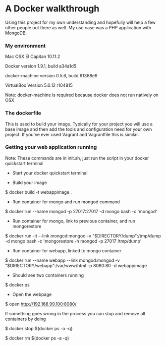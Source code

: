 # A Docker walkthrough

Using this project for my own understanding and hopefully will help a few other people out there as well.
My use case was a PHP application with MongoDB.

### My environment
Mac OSX El Capitan 10.11.2

Docker version 1.9.1, build a34a1d5

docker-machine version 0.5.6, build 61388e9

VirtualBox Version 5.0.12 r104815

Note: docker-machine is required because docker does not run natively on OSX

### The dockerfile
This is used to build your image. Typically for your project you will use a base image
and then add the tools and configuration need for your own project. If you've ever used Vagrant and
Vagrantfile this is similar.

### Getting your web application running
Note: These commands are in init.sh, just run the script in your docker quickstart terminal

- Start your docker quickstart terminal

- Build your image

$ docker build -t webappimage .

- Run container for mongo and run mongod command

$ docker run --name mongod -p 27017:27017 -d mongo bash -c 'mongod'

- Run container for mongo, link to previous container, and run mongorestore

$ docker run -it --link mongod:mongod -v "$DIRECTORY/dump":/tmp/dump -d mongo bash -c 'mongorestore -h mongod -p 27017 /tmp/dump'

- Run container for webapp, linked to mongo container

$ docker run --name webapp --link mongod:mongod -v "$DIRECTORY/webapp":/var/www/html -p 8080:80 -d webappimage

- Should see two containers running

$ docker ps

- Open the webpage

$ open http://192.168.99.100:8080/



If something goes wrong in the process you can stop and remove all containers by doing

$ docker stop $(docker ps -a -q)

$ docker rm $(docker ps -a -q)
